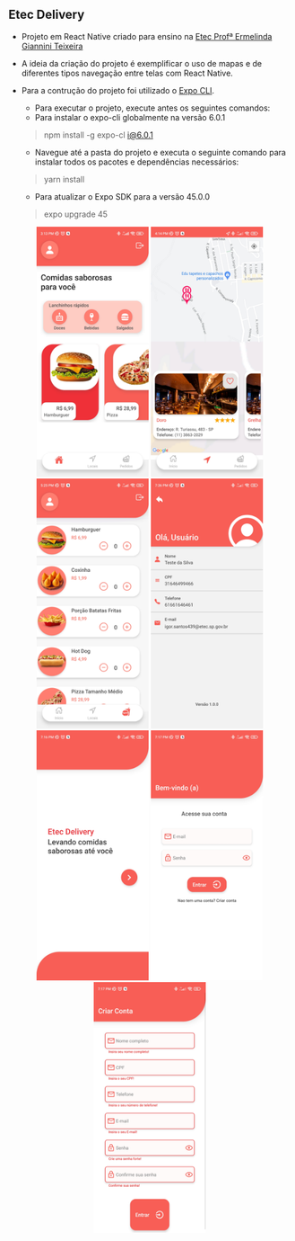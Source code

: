 ## Etec Delivery

* Projeto em React Native criado para ensino na <a href="https://www.vestibulinhoetec.com.br/unidades-cursos/escola.asp?c=200">Etec Profª Ermelinda Giannini Teixeira</a>
* A ideia da criação do projeto é exemplificar o uso de mapas e de diferentes tipos navegação entre telas com React Native.
* Para a contrução do projeto foi utilizado o <a href="https://docs.expo.dev/workflow/expo-cli/">Expo CLI</a>.
   * Para executar o projeto, execute antes os seguintes comandos:
    * Para instalar o expo-cli globalmente na versão 6.0.1
    > npm install -g expo-cl i@6.0.1

    * Navegue até a pasta do projeto e executa o seguinte comando para instalar todos os pacotes e dependências necessários:
    > yarn install

    * Para atualizar o Expo SDK para a versão 45.0.0
    > expo upgrade 45


<div align="center">
    <img src="./assets/app_images/Home.jpg" alt="Home Screen" width="200px" />
    <img src="./assets/app_images/Maps.jpg" alt="Map Screen" width="200px" />
    <img src="./assets/app_images/Order.jpg" alt="Order Screen" width="200px" />
    <img src="./assets/app_images/MyAccount.jpg" alt="My Account Screen" width="200px" />
    <img src="./assets/app_images/InitialScreen.jpg" alt="Initial Screen" width="200px" />
    <img src="./assets/app_images/Login.jpg" alt="Login Screen" width="200px" />
    <img src="./assets/app_images/SignUp.jpg" alt="Sign Up Screen" width="200px" />
</div>
